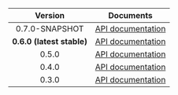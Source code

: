| Version | Documents |
|:---:|---|
| 0.7.0-SNAPSHOT | [API documentation](0.7.0-SNAPSHOT) |
| **0.6.0 (latest stable)** | [API documentation](latest-stable) |
| 0.5.0 | [API documentation](0.5.0) |
| 0.4.0 | [API documentation](0.4.0) |
| 0.3.0 | [API documentation](0.3.0) |
